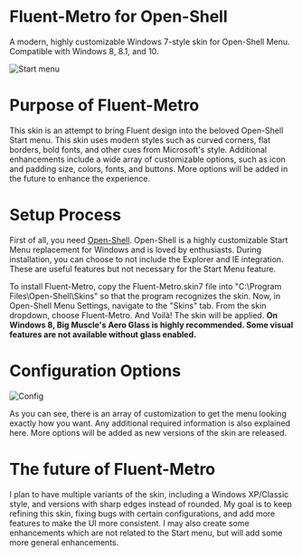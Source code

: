 # Fluent-Metro for Open-Shell
A modern, highly customizable Windows 7-style skin for Open-Shell Menu. Compatible with Windows 8, 8.1, and 10.

![Start menu](https://user-images.githubusercontent.com/61938331/92986658-8909b380-f48a-11ea-896b-b33a72f11bc7.png)

# Purpose of Fluent-Metro
This skin is an attempt to bring Fluent design into the beloved Open-Shell Start menu. This skin uses modern styles such as curved corners, flat borders, bold fonts, and other cues from Microsoft's style. Additional enhancements include a wide array of customizable options, such as icon and padding size, colors, fonts, and buttons. More options will be added in the future to enhance the experience.

# Setup Process
First of all, you need [Open-Shell](https://github.com/Open-Shell/Open-Shell-Menu/releases). Open-Shell is a highly customizable Start Menu replacement for Windows and is loved by enthusiasts. During installation, you can choose to not include the Explorer and IE integration. These are useful features but not necessary for the Start Menu feature.

To install Fluent-Metro, copy the Fluent-Metro.skin7 file into "C:\Program Files\Open-Shell\Skins" so that the program recognizes the skin. Now, in Open-Shell Menu Settings, navigate to the "Skins" tab. From the skin dropdown, choose Fluent-Metro. And Voilà! The skin will be applied.
**On Windows 8, Big Muscle's Aero Glass is highly recommended. Some visual features are not available without glass enabled.**

# Configuration Options
![Config](https://user-images.githubusercontent.com/61938331/92263545-cb3f5d80-eeaa-11ea-9514-2b06562f1f4f.png)

As you can see, there is an array of customization to get the menu looking exactly how you want. Any additional required information is also explained here. More options will be added as new versions of the skin are released.

# The future of Fluent-Metro

I plan to have multiple variants of the skin, including a Windows XP/Classic style, and versions with sharp edges instead of rounded. My goal is to keep refining this skin, fixing bugs with certain configurations, and add more features to make the UI more consistent. I may also create some enhancements which are not related to the Start menu, but will add some more general enhancements.

